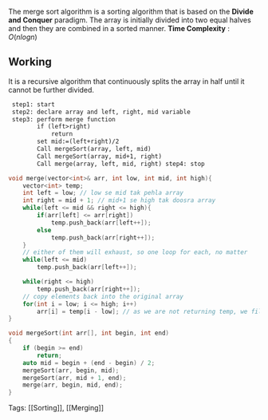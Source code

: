 The merge sort algorithm is a sorting algorithm that is based on the **Divide and Conquer** paradigm. The array is initially divided into two equal halves and then they are combined in a sorted manner.
**Time Complexity** : $O(nlogn)$
## Working
It is a recursive algorithm that continuously splits the array in half until it cannot be further divided.
```txt
 step1: start
 step2: declare array and left, right, mid variable
 step3: perform merge function
 		if (left>right)
 			return
 		set mid:=(left+right)/2
 		Call mergeSort(array, left, mid)
 		Call mergeSort(array, mid+1, right)
 		Call merge(array, left, mid, right) step4: stop
 ```

```cpp
void merge(vector<int>& arr, int low, int mid, int high){
	vector<int> temp;
	int left = low; // low se mid tak pehla array
	int right = mid + 1; // mid+1 se high tak doosra array
	while(left <= mid && right <= high){
		if(arr[left] <= arr[right])
			temp.push_back(arr[left++]);
		else
			temp.push_back(arr[right++]);
	}
	// either of them will exhaust, so one loop for each, no matter
	while(left <= mid)
		temp.push_back(arr[left++]);

	while(right <= high)
		temp.push_back(arr[right++]);
	// copy elements back into the original array
	for(int i = low; i <= high; i++)
		arr[i] = temp[i - low]; // as we are not returning temp, we fill in back into arr
}	

void mergeSort(int arr[], int begin, int end)
{
    if (begin >= end)
        return;
    auto mid = begin + (end - begin) / 2;
    mergeSort(arr, begin, mid);
    mergeSort(arr, mid + 1, end);
    merge(arr, begin, mid, end);
}
```
Tags: [[Sorting]], [[Merging]]